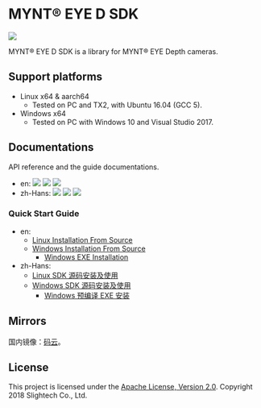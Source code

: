 # MYNT® EYE D SDK

[![](https://img.shields.io/badge/MYNT%20EYE%20D%20SDK-v1.7.0-brightgreen.svg?style=flat)](https://github.com/slightech/MYNT-EYE-D-SDK)

MYNT® EYE D SDK is a library for MYNT® EYE Depth cameras.

## Support platforms

* Linux x64 & aarch64
  * Tested on PC and TX2, with Ubuntu 16.04 (GCC 5).
* Windows x64
  * Tested on PC with Windows 10 and Visual Studio 2017.

## Documentations

API reference and the guide documentations.

* en: [![](https://img.shields.io/badge/Download-PDF-blue.svg?style=flat)](https://github.com/slightech/MYNT-EYE-D-SDK/files/2731399/mynt-eye-d-sdk-apidoc-1.7.0-en.pdf) [![](https://img.shields.io/badge/Download-HTML-blue.svg?style=flat)](https://github.com/slightech/MYNT-EYE-D-SDK/files/2731400/mynt-eye-d-sdk-apidoc-1.7.0-en.zip) [![](https://img.shields.io/badge/Online-HTML-lightgray.svg?style=flat)]()
* zh-Hans: [![](https://img.shields.io/badge/Download-PDF-blue.svg?style=flat)](https://github.com/slightech/MYNT-EYE-D-SDK/files/2731401/mynt-eye-d-sdk-apidoc-1.7.0-zh-Hans.pdf) [![](https://img.shields.io/badge/Download-HTML-blue.svg?style=flat)](https://github.com/slightech/MYNT-EYE-D-SDK/files/2731402/mynt-eye-d-sdk-apidoc-1.7.0-zh-Hans.zip) [![](https://img.shields.io/badge/Online-HTML-blue.svg?style=flat)](https://slightech.github.io/MYNT-EYE-D-SDK/)

### Quick Start Guide

* en:
  * [Linux Installation From Source](docs/en/installation/build_linux.md)
  * [Windows Installation From Source](docs/en/installation/build_win.md)
    * [Windows EXE Installation](docs/en/installation/install_exe_win.md)
* zh-Hans:
  * [Linux SDK 源码安装及使用](docs/zh-Hans/installation/build_linux.md)
  * [Windows SDK 源码安装及使用](docs/zh-Hans/installation/build_win.md)
    * [Windows 预编译 EXE 安装](docs/zh-Hans/installation/install_exe_win.md)

## Mirrors

国内镜像：[码云](https://gitee.com/mynt/MYNT-EYE-D-SDK)。

## License

This project is licensed under the [Apache License, Version 2.0](/LICENSE). Copyright 2018 Slightech Co., Ltd.
